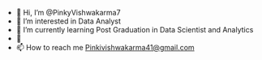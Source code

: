 - 👋 Hi, I’m @PinkyVishwakarma7
- 👀 I’m interested in Data Analyst
- 🌱 I’m currently learning Post Graduation in Data Scientist and Analytics
- 💞️
- 📫 How to reach me Pinkivishwakarma41@gmail.com

<!---
PinkyVishwakarma7/PinkyVishwakarma7 is a ✨ special ✨ repository because its `README.md` (this file) appears on your GitHub profile.
You can click the Preview link to take a look at your changes.
--->
